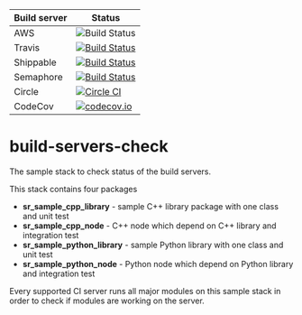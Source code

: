 | Build server  | Status |
|---------------|--------|
| AWS | ![Build Status](https://codebuild.eu-west-2.amazonaws.com/badges?uuid=eyJlbmNyeXB0ZWREYXRhIjoiSGRMWFRjUmZxUjV3Zkx3UUZMa3JvemJtaHlWSE90VDlQRWVpZW9lUHJ5ZmhTb1E3Vmh0SmE4SzlvcktQOW5xUm9RZDF0eWpxVGtGdjJCS0JRNXNFeWswPSIsIml2UGFyYW1ldGVyU3BlYyI6Imo4eERRQ3pFWTNwY1BSMjYiLCJtYXRlcmlhbFNldFNlcmlhbCI6MX0%3D&branch=melodic-devel) 
| Travis | [![Build Status](https://travis-ci.org/shadow-robot/build-servers-check.svg)](https://travis-ci.org/shadow-robot/build-servers-check) |
| Shippable | [![Build Status](https://api.shippable.com/projects/55ba073fedd7f2c0528ca1a8/badge?branchName=melodic-devel)](https://app.shippable.com/projects/55ba073fedd7f2c0528ca1a8/builds/latest) |
| Semaphore | [![Build Status](https://semaphoreci.com/api/v1/projects/3d9a5e21-cb5b-4fae-a942-93e6515682cb/571657/shields_badge.svg)](https://semaphoreci.com/shadow-robot/build-servers-check) |
| Circle | [![Circle CI](https://circleci.com/gh/shadow-robot/build-servers-check.svg?style=shield)](https://circleci.com/gh/shadow-robot/build-servers-check) |
| CodeCov | [![codecov.io](http://codecov.io/github/shadow-robot/build-servers-check/coverage.svg?branch=melodic-devel)](http://codecov.io/github/shadow-robot/build-servers-check?branch=melodic-devel) |


# build-servers-check

The sample stack to check status of the build servers. 
 
This stack contains four packages

 * **sr_sample_cpp_library** - sample C++ library package with one class and unit test
 * **sr_sample_cpp_node** - C++ node which depend on C++ library and integration test 
 * **sr_sample_python_library** - sample Python library with one class and unit test
 * **sr_sample_python_node** - Python node which depend on Python library and integration test
  
Every supported CI server runs all major modules on this sample stack in order to check if modules are working on the server.

